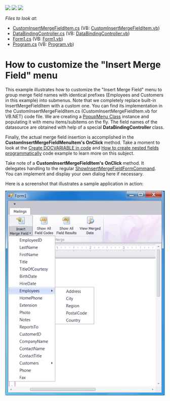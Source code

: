 <!-- default badges list -->
![](https://img.shields.io/endpoint?url=https://codecentral.devexpress.com/api/v1/VersionRange/128609910/11.1.12%2B)
[![](https://img.shields.io/badge/Open_in_DevExpress_Support_Center-FF7200?style=flat-square&logo=DevExpress&logoColor=white)](https://supportcenter.devexpress.com/ticket/details/E4177)
[![](https://img.shields.io/badge/📖_How_to_use_DevExpress_Examples-e9f6fc?style=flat-square)](https://docs.devexpress.com/GeneralInformation/403183)
<!-- default badges end -->
<!-- default file list -->
*Files to look at*:

* [CustomInsertMergeFieldItem.cs](./CS/CustomInsertMergeFieldItem.cs) (VB: [CustomInsertMergeFieldItem.vb](./VB/CustomInsertMergeFieldItem.vb))
* [DataBindingController.cs](./CS/DataBindingController.cs) (VB: [DataBindingController.vb](./VB/DataBindingController.vb))
* [Form1.cs](./CS/Form1.cs) (VB: [Form1.vb](./VB/Form1.vb))
* [Program.cs](./CS/Program.cs) (VB: [Program.vb](./VB/Program.vb))
<!-- default file list end -->
# How to customize the "Insert Merge Field" menu


<p>This example illustrates how to customize the "Insert Merge Field" menu to group merge field names with identical prefixes (Employees and Customers in this example) into submenus. Note that we completely replace built-in InsertMergeFieldItem with a custom one. You can find its implementation in the CustomInsertMergeFieldItem.cs (CustomInsertMergeFieldItem.vb for VB.NET) code file. We are creating a <a href="http://documentation.devexpress.com/#WindowsForms/clsDevExpressXtraBarsPopupMenutopic"><u>PopupMenu Class</u></a> instance and populating it with menu items/subitems on the fly. The field names of the datasource are obtained with help of a special <strong>DataBindingController </strong>class.</p><p>Finally, the actual merge field insertion is accomplished in the <strong>CustomInsertMergeFieldMenuItem</strong><strong>'s</strong><strong> </strong><strong>OnClick</strong> method. Take a moment to look at the <a href="https://www.devexpress.com/Support/Center/p/Q327983">Create DOCVARIABLE in code</a> and <a href="https://www.devexpress.com/Support/Center/p/E4004">How to create nested fields programmatically</a> code example to learn more on this subject.</p><p>Take note of a <strong>CustomInsertMergeFieldItem</strong><strong>'s</strong> <strong>OnClick </strong>method. It delegates handling to the regular <a href="http://documentation.devexpress.com/#Silverlight/clsDevExpressXtraRichEditCommandsShowInsertMergeFieldFormCommandtopic"><u>ShowInsertMergeFieldFormCommand</u></a>. You can implement and display your own dialog here if necessary.</p><p>Here is a screenshot that illustrates a sample application in action:</p><p><img src="https://raw.githubusercontent.com/DevExpress-Examples/how-to-customize-the-insert-merge-field-menu-e4177/11.1.12+/media/4c2ca3c3-807f-41d3-8934-88fe103f4b80.png"></p>

<br/>


